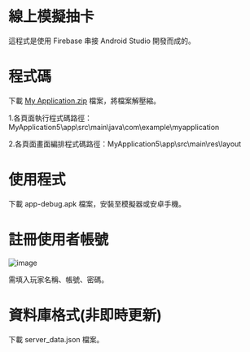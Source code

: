 # 線上模擬抽卡
這程式是使用 Firebase 串接 Android Studio 開發而成的。
# 程式碼
下載 [My Application.zip]([https://www.docker.com/](https://github.com/BillShiau0720/Google_firebase-authentication-Android/blob/main/My%20Application.zip)) 檔案，將檔案解壓縮。


 1.各頁面執行程式碼路徑：MyApplication5\app\src\main\java\com\example\myapplication
 
 
 2.各頁面畫面編排程式碼路徑：MyApplication5\app\src\main\res\layout
# 使用程式
下載 app-debug.apk 檔案，安裝至模擬器或安卓手機。
# 註冊使用者帳號
![image](https://user-images.githubusercontent.com/118899307/203542352-bbe7aafa-8383-4254-a4bd-f8c7124aa7e0.png)

需填入玩家名稱、帳號、密碼。
# 資料庫格式(非即時更新)
下載 server_data.json 檔案。
